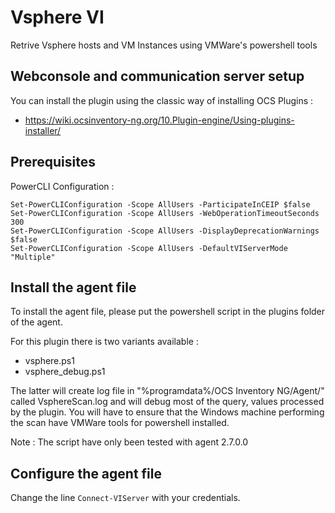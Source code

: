 # Vsphere VI

Retrive Vsphere hosts and VM Instances using VMWare's powershell tools

## Webconsole and communication server setup 

You can install the plugin using the classic way of installing OCS Plugins : 
* https://wiki.ocsinventory-ng.org/10.Plugin-engine/Using-plugins-installer/

## Prerequisites 

PowerCLI Configuration : 
```
Set-PowerCLIConfiguration -Scope AllUsers -ParticipateInCEIP $false
Set-PowerCLIConfiguration -Scope AllUsers -WebOperationTimeoutSeconds 300
Set-PowerCLIConfiguration -Scope AllUsers -DisplayDeprecationWarnings $false
Set-PowerCLIConfiguration -Scope AllUsers -DefaultVIServerMode "Multiple"
```

## Install the agent file

To install the agent file, please put the powershell script in the plugins folder of the agent.

For this plugin there is two variants available : 
* vsphere.ps1
* vsphere_debug.ps1

The latter will create log file in "%programdata%/OCS Inventory NG/Agent/" called VsphereScan.log and will debug most of the query, values processed by the plugin.
You will have to ensure that the Windows machine performing the scan have VMWare tools for powershell installed.

Note : The script have only been tested with agent 2.7.0.0

## Configure the agent file

Change the line ```Connect-VIServer``` with your credentials.